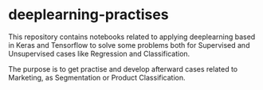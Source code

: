 # deeplearning-practises

This repository contains notebooks related to applying deeplearning based in Keras and Tensorflow to solve some problems both for Supervised and Unsupervised cases like Regression and Classification.

The purpose is to get practise and develop afterward cases related to Marketing, as Segmentation or Product Classification.

